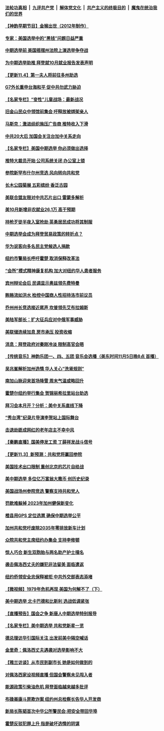 ####  [法轮功真相](../../../../basic/blob/master/README.md?t=11050831) &nbsp;|&nbsp; [九评共产党](../../../../9ping.md/blob/master/README.md?t=11050831) &nbsp;|&nbsp; [解体党文化](../../../../jtdwh.md/blob/master/README.md?t=11050831)  &nbsp;|&nbsp; [共产主义的终极目的](../../../../gczydzjmd.md/blob/master/README.md?t=11050831) &nbsp;|&nbsp; [魔鬼在统治我们的世界](../../../../mgztzwmdsj.md/blob/master/README.md?t=11050831) 

#### [【神韵早期节目】金猴出世（2012年制作）](../pages/nsc412/n13859733.md?t=11050831) 

#### [专家：美国选举中的“黑钱”问题日益严重](../pages/nsc412/n13859788.md?t=11050831) 

#### [中期选举前 美国摇摆州法院上演选举争夺战](../pages/nsc412/n13859707.md?t=11050831) 

#### [为中期选举助推 拜登就10月就业报告发表声明](../pages/nsc412/n13859725.md?t=11050831) 

#### [【更新11.4】第一夫人将前往多州助选](../pages/nsc412/n13859517.md?t=11050831) 

#### [G7外长重申台海和平 促中共勿武力胁迫](../pages/nsc412/n13859752.md?t=11050831) 

#### [【名家专栏】“变性”儿童战场：最新战况](../pages/nsc412/n13859546.md?t=11050831) 

#### [旧金山民众中领馆前集会 吁释放被绑架亲人](../pages/nsc412/n13859195.md?t=11050831) 

#### [马斯克：激进组织施压广告商 推特收入下滑](../pages/nsc412/n13859705.md?t=11050831) 

#### [中共20大后 加国会关注台加中关系走向](../pages/nsc412/n13859708.md?t=11050831) 

#### [【名家专栏】美国中期选举 你必须做出选择](../pages/nsc412/n13859537.md?t=11050831) 

#### [推特大裁员开始 公司系统关闭 办公室上锁](../pages/nsc412/n13859659.md?t=11050831) 

#### [参院新罕布什尔州竞选 风向转向共和党](../pages/nsc412/n13858989.md?t=11050831) 

#### [长木公园菊展 五彩缤纷 香泛古园](../pages/nsc412/n13859675.md?t=11050831) 

#### [美联合盟友限对中共芯片出口 雷蒙多解析](../pages/nsc412/n13859663.md?t=11050831) 

#### [美10月新增非农就业26.1万 高于预期](../pages/nsc412/n13859610.md?t=11050831) 

#### [持枪歹徒半夜入室抢劫 英勇居民成功将其制服](../pages/nsc412/n13859353.md?t=11050831) 

#### [中期选举会成为拜登贸易政策的转折点？](../pages/nsc412/n13859073.md?t=11050831) 


#### [华为说客向多名民主党候选人捐款](../pages/nsc412/n13859256.md?t=11050831) 

#### [纽约市警局长呼吁霍楚 取消保释改革法](../pages/nsc412/n13859207.md?t=11050831) 

#### [“会所”模式精神康复机构  加大对纽约华人患者服务](../pages/nsc412/n13859186.md?t=11050831) 

#### [宾州辩论会后 民调显示奥兹领先费特曼](../pages/nsc412/n13859175.md?t=11050831) 

#### [贿赂流如洪水 检控中国商人性招待洛市前议员](../pages/nsc412/n13859223.md?t=11050831) 

#### [乔州州长竞选接近尾声 坎普领先艾布拉姆斯](../pages/nsc412/n13859089.md?t=11050831) 

#### [美陆军部长：扩大征兵应对中俄军事威胁](../pages/nsc412/n13859185.md?t=11050831) 

#### [美联储连续加息 房市承压 投资收缩](../pages/nsc412/n13859163.md?t=11050831) 

#### [消息：拜登政府对秦刚冷淡 限制高官会晤](../pages/nsc412/n13859038.md?t=11050831) 

#### [【传统音乐】神韵乐团一、四、五团 音乐会选播（美东时间11月5日晚8点 首播）](../pages/nsc412/n13859036.md?t=11050831) 

#### [吴兆峯解析加州选情 华人关心“洗肾规则”](../pages/nsc412/n13859137.md?t=11050831) 

#### [南加山脉迎来首场降雪 周末气温或略回升](../pages/nsc412/n13859098.md?t=11050831) 

#### [霍楚尔纽约举行集会 贺锦丽希拉里站台助选](../pages/nsc412/n13859085.md?t=11050831) 

#### [拜习会本月开？分析：美中关系直线下降](../pages/nsc412/n13858925.md?t=11050831) 

#### [“秀台湾”纪录片导演李贺站上国际舞台](../pages/nsc412/n13857571.md?t=11050831) 

#### [击退劫匪成网红的老年店主不幸中风](../pages/nsc412/n13859094.md?t=11050831) 

#### [【秦鹏直播】国美停发工资 丁薛祥发战斗信号](../pages/nsc412/n13859067.md?t=11050831) 

#### [【更新11.3】新预测：共和党将赢回参院](../pages/nsc412/n13858154.md?t=11050831) 

#### [美国技术出口限制 重创北京的芯片自给战](../pages/nsc412/n13859009.md?t=11050831) 

#### [美中期选举 多位亿万富翁大撒币 创历史纪录](../pages/nsc412/n13858938.md?t=11050831) 

#### [美国战场州参院竞选 警察支持共和党人](../pages/nsc412/n13858862.md?t=11050831) 

#### [罚款难躲掉 2023年加州健保新变化](../pages/nsc412/n13858975.md?t=11050831) 

#### [橙县用GPS 定位选票 确保中期选举公平](../pages/nsc412/n13858973.md?t=11050831) 

#### [加州共和党吁废除2035年零排放新车计划](../pages/nsc412/n13858963.md?t=11050831) 

#### [众院共和党主席纽约办集会 支持李修顿](../pages/nsc412/n13858822.md?t=11050831) 

#### [惊人巧合 新生双胞胎与两名助产护士撞名](../pages/nsc412/n13858547.md?t=11050831) 

#### [袭击佩洛西丈夫的嫌犯非法留美 面临遣返](../pages/nsc412/n13858904.md?t=11050831) 

#### [纽约侨领安全忠保释被拒 中共外交部表态添堵](../pages/nsc412/n13858406.md?t=11050831) 

#### [【微视频】1979年危机再现 美国为何解不了（下）](../pages/nsc412/n13858870.md?t=11050831) 

#### [美中期选举 北卡巴德和比斯利 选战低调紧张](../pages/nsc412/n13858726.md?t=11050831) 

#### [【直播预告】国会之争 新唐人中期选举特别报导](../pages/nsc412/n13858223.md?t=11050831) 

#### [【名家专栏】美中期选举 共和党新星一览](../pages/nsc412/n13857936.md?t=11050831) 

#### [德总理访华引国际关注 出发前美中隔空喊话](../pages/nsc412/n13858611.md?t=11050831) 


#### [金里奇：佩洛西丈夫遇袭对选举影响不大](../pages/nsc412/n13858518.md?t=11050831) 

#### [【雅兰访谈】从市民到副市长 她是如何做到的](../pages/nsc412/n13858536.md?t=11050831) 

#### [对佩洛西家设视频直播 但国会警察未见闯入者](../pages/nsc412/n13858481.md?t=11050831) 

#### [能源政策引柴油危机 拜登面临越来越多批评](../pages/nsc412/n13858261.md?t=11050831) 

#### [布碌崙康斗房欺诈案 纽约州总检察长告华人开发商](../pages/nsc412/n13858412.md?t=11050831) 

#### [新局长陈韬首次中华公所警民会:把安全带回华埠](../pages/nsc412/n13858402.md?t=11050831) 

#### [霍楚反驳犯罪上升 指是破坏选情的阴谋](../pages/nsc412/n13858415.md?t=11050831) 

